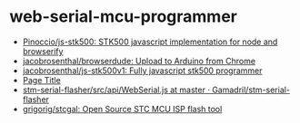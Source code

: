 web-serial-mcu-programmer
=========================
- [Pinoccio/js-stk500: STK500 javascript implementation for node and browserify](https://github.com/Pinoccio/js-stk500/tree/master)
- [jacobrosenthal/browserdude: Upload to Arduino from Chrome](https://github.com/jacobrosenthal/browserdude)
- [jacobrosenthal/js-stk500v1: Fully javascript stk500 programmer](https://github.com/jacobrosenthal/js-stk500v1)
- [Page Title](https://dbuezas.github.io/arduino-web-uploader/)
- [stm-serial-flasher/src/api/WebSerial.js at master · Gamadril/stm-serial-flasher](https://github.com/Gamadril/stm-serial-flasher/blob/master/src/api/WebSerial.js)
- [grigorig/stcgal: Open Source STC MCU ISP flash tool](https://github.com/grigorig/stcgal/tree/master)
